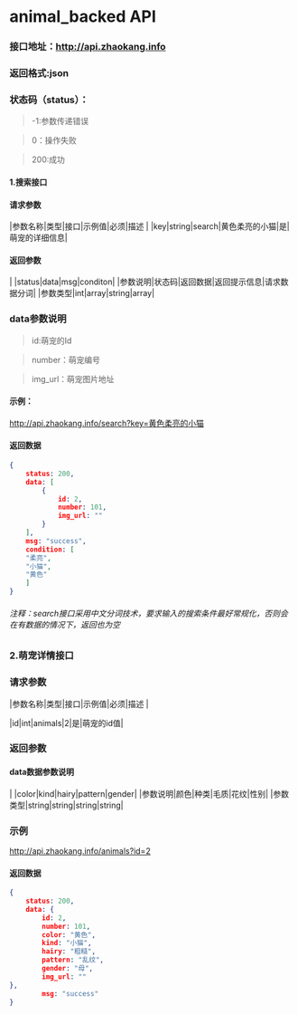 # animal_backed API
### 接口地址：http://api.zhaokang.info
### 返回格式:json
### 状态码（status）：
>-1:参数传递错误

>0：操作失败

>200:成功

#### 1.搜索接口
#### 请求参数
|参数名称|类型|接口|示例值|必须|描述 |
|key|string|search|黄色柔亮的小猫|是|萌宠的详细信息|
#### 返回参数
| |status|data|msg|conditon|
|参数说明|状态码|返回数据|返回提示信息|请求数据分词|
|参数类型|int|array|string|array|
### data参数说明
> id:萌宠的Id

>number：萌宠编号

>img_url：萌宠图片地址

#### 示例：
http://api.zhaokang.info/search?key=黄色柔亮的小猫
#### 返回数据
```json
{
    status: 200,
    data: [
        {
            id: 2,
            number: 101,
            img_url: ""
        }
    ],
    msg: "success",
    condition: [
    "柔亮",
    "小猫",
    "黄色"
    ]
}
```
###### 注释：search接口采用中文分词技术，要求输入的搜索条件最好常规化，否则会在有数据的情况下，返回也为空
### 2.萌宠详情接口
### 请求参数
|参数名称|类型|接口|示例值|必须|描述 |

|id|int|animals|2|是|萌宠的id值|

### 返回参数
#### data数据参数说明
| |color|kind|hairy|pattern|gender|
|参数说明|颜色|种类|毛质|花纹|性别|
|参数类型|string|string|string|string|

### 示例
http://api.zhaokang.info/animals?id=2
#### 返回数据
```json
{
    status: 200,
    data: {
        id: 2,
        number: 101,
        color: "黄色",
        kind: "小猫",
        hairy: "粗糙",
        pattern: "乱纹",
        gender: "母",
        img_url: ""
},
        msg: "success"
}
```